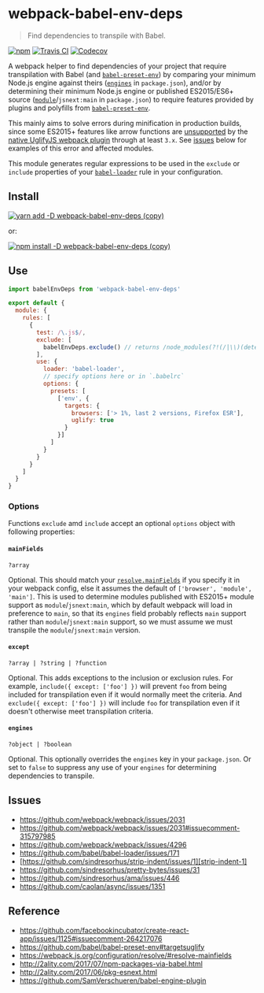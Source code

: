# webpack-babel-env-deps
> Find dependencies to transpile with Babel.

[![npm](https://img.shields.io/npm/v/webpack-babel-env-deps.svg)](https://www.npmjs.com/package/webpack-babel-env-deps)
[![Travis CI](https://img.shields.io/travis/AndersDJohnson/webpack-babel-env-deps.svg)](https://travis-ci.org/AndersDJohnson/webpack-babel-env-deps)
[![Codecov](https://img.shields.io/codecov/c/github/AndersDJohnson/webpack-babel-env-deps.svg)](https://codecov.io/gh/AndersDJohnson/webpack-babel-env-deps)

A webpack helper to find dependencies of your project that require transpilation with Babel (and [`babel-preset-env`][babel-preset-env])
by comparing your minimum Node.js engine against theirs ([`engines`][engines] in `package.json`), and/or by determining
their minimum Node.js engine or published
ES2015/ES6+ source ([`module`][module]/`jsnext:main` in `package.json`)
to require features provided by plugins and polyfills from [`babel-preset-env`][babel-preset-env].

This mainly aims to solve errors during minification in production builds, since some ES2015+ features like arrow functions
are [unsupported](https://github.com/babel/babel-preset-env#targetsuglify) by the
[native UglifyJS webpack plugin](https://github.com/webpack-contrib/uglifyjs-webpack-plugin) through at least `3.x`.
See [issues](#issues) below for examples of this error and affected modules.

This module generates regular expressions to be used in the `exclude` or `include` properties
of your [`babel-loader`][babel-loader] rule in your configuration.


## Install

[![yarn add -D webpack-babel-env-deps (copy)](https://copyhaste.com/i?t=yarn%20add%20-D%20webpack-babel-env-deps)](https://copyhaste.com/c?t=yarn%20add%20-D%20webpack-babel-env-deps "yarn add -D webpack-babel-env-deps (copy)")

or:

[![npm install -D webpack-babel-env-deps (copy)](https://copyhaste.com/i?t=npm%20install%20-D%20webpack-babel-env-deps)](https://copyhaste.com/c?t=npm%20install%20-D%20webpack-babel-env-deps "npm install -D webpack-babel-env-deps (copy)")

## Use

```js
import babelEnvDeps from 'webpack-babel-env-deps'

export default {
  module: {
    rules: [
      {
        test: /\.js$/,
        exclude: [
          babelEnvDeps.exclude() // returns /node_modules(?!(/|\\)(detect-indent|request|...)(/|\\))/
        ],
        use: {
          loader: 'babel-loader',
          // specify options here or in `.babelrc`
          options: {
            presets: [
              ['env', {
                targets: {
                  browsers: ['> 1%, last 2 versions, Firefox ESR'],
                  uglify: true
                }
              }]
            ]
          }
        }
      }
    ]
  }
}
```

### Options

Functions `exclude` amd `include` accept an optional `options` object with following properties:

#### `mainFields`

`?array`

Optional. This should match your [`resolve.mainFields`](https://webpack.js.org/configuration/resolve/#resolve-mainfields)
if you specify it in your webpack config, else it assumes the default of `['browser', 'module', 'main']`.
This is used to determine modules published with ES2015+ module support as `module`/`jsnext:main`,
which by default webpack will load in preference to `main`, so that its
`engines` field probably reflects `main` support rather than `module`/`jsnext:main` support,
so we must assume we must transpile the `module`/`jsnext:main` version.

#### `except`

`?array | ?string | ?function`

Optional. This adds exceptions to the inclusion or exclusion rules.
For example, `include({ except: ['foo'] })` will prevent `foo` from being
included for transpilation even if it would normally meet the criteria.
And `exclude({ except: ['foo'] })` will include `foo` for transpilation
even if it doesn't otherwise meet transpilation criteria.

#### `engines`

`?object | ?boolean`

Optional. This optionally overrides the `engines` key in your `package.json`.
Or set to `false` to suppress any use of your `engines` for determining dependencies to transpile.

## Issues

* https://github.com/webpack/webpack/issues/2031
* https://github.com/webpack/webpack/issues/2031#issuecomment-315797985
* https://github.com/webpack/webpack/issues/4296
* https://github.com/babel/babel-loader/issues/171
* [https://github.com/sindresorhus/strip-indent/issues/1][strip-indent-1]
* https://github.com/sindresorhus/pretty-bytes/issues/31
* https://github.com/sindresorhus/ama/issues/446
* https://github.com/caolan/async/issues/1351

## Reference

* https://github.com/facebookincubator/create-react-app/issues/1125#issuecomment-264217076
* https://github.com/babel/babel-preset-env#targetsuglify
* https://webpack.js.org/configuration/resolve/#resolve-mainfields
* http://2ality.com/2017/07/npm-packages-via-babel.html
* http://2ality.com/2017/06/pkg-esnext.html
* https://github.com/SamVerschueren/babel-engine-plugin

[engines]: https://docs.npmjs.com/files/package.json#engines
[module]: https://github.com/rollup/rollup/wiki/pkg.module
[strip-indent-1]: https://github.com/sindresorhus/strip-indent/issues/1
[babel-loader]: https://github.com/babel/babel-loader
[babel-preset-env]: https://github.com/babel/babel-preset-env
